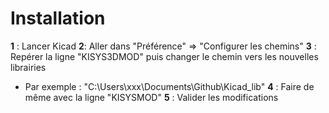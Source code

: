 # Installation

**1** : Lancer Kicad
**2**: Aller dans "Préférence" => "Configurer les chemins"
**3** : Repérer la ligne "KISYS3DMOD" puis changer le chemin vers les nouvelles librairies
  * Par exemple : "C:\Users\xxx\Documents\Github\Kicad_lib"
**4** : Faire de même avec la ligne "KISYSMOD"
**5** : Valider les modifications

